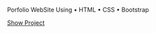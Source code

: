 Porfolio WebSite
Using
• HTML
• CSS
• Bootstrap

[Show Project](https://pranay-4696.github.io/test/)

